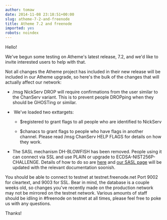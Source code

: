 ```yaml
---
author: tomaw
date: 2014-11-08 23:18:51+00:00
slug: atheme-7-2-and-freenode
title: Atheme 7.2 and freenode
imported: yes
robots: noindex
---
```

Hello!

We've begun some testing on Atheme's latest release, 7.2, and we'd like to invite interested users to help with that.

Not all changes the Atheme project has included in their new release will be included in our Atheme upgrade, so here's the bulk of the changes that will actually affect our network:



	
  * /msg NickServ DROP will require confirmations from the user similar
to the ChanServ variant. This is to prevent people DROPping when they
should be GHOSTing or similar.

	
  *  We've loaded two exttargets:

	
    * $registered to grant flags to all people who are identified to
NickServ

	
    * $chanacs to grant flags to people who have flags in another
channel. Please read /msg ChanServ HELP FLAGS for details on how they work.




	
  * The SASL mechanism DH-BLOWFISH has been removed. People using it
can connect via SSL and use PLAIN or upgrade to ECDSA-NIST256P-CHALLENGE.
Details of how to do so are [here](https://github.com/atheme/ecdsatool) and [our SASL page](https://freenode.net/sasl/) will be updated with the relevant documentation soonish.


You should be able to connect to testnet at testnet.freenode.net Port 9002 for cleartext, and 9003 for SSL. Bear in mind, the database is a couple weeks old, so changes you've recently made on the production network may not be mirrored on the testnet network. Various amounts of staff should be idling in #freenode on testnet at all times, please feel free to poke us with any questions.

Thanks!


